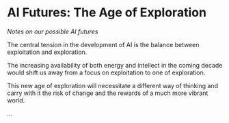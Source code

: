 # AI Futures: The Age of Exploration

_Notes on our possible AI futures_

The central tension in the development of AI is the balance between exploitation and exploration.

The increasing availability of both energy and intellect in the coming decade would shift us away from a focus on exploitation to one of exploration.

This new age of exploration will necessitate a different way of thinking and carry with it the risk of change and the rewards of a much more vibrant world.

...
